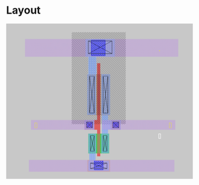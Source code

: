 # Layout

![Circuit Diagram](https://raw.githubusercontent.com/chennakeshavadasa/CMOS-Inverter/main/NGspice/Layout/Layout2.png)
